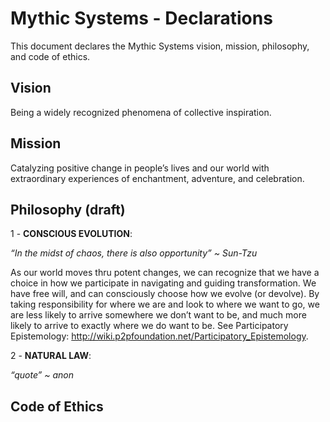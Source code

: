 # Mythic Systems - Declarations

This document declares the Mythic Systems vision, mission, philosophy, and code of ethics. 


## Vision

Being a widely recognized phenomena of collective inspiration.

## Mission

Catalyzing positive change in people’s lives and our world with extraordinary experiences of enchantment, adventure, and celebration.  

## Philosophy (draft)

1 - **CONSCIOUS EVOLUTION**: 

*“In the midst of chaos, there is also opportunity” ~ Sun-Tzu*

As our world moves thru potent changes, we can recognize that we have a choice in how we participate in navigating and guiding transformation.  We have free will, and can consciously choose how we evolve (or devolve).  By taking responsibility for where we are and look to where we want to go, we are less likely to arrive somewhere we don’t want to be, and much more likely to arrive to exactly where we do want to be.
See Participatory Epistemology: http://wiki.p2pfoundation.net/Participatory_Epistemology. 

2 - **NATURAL LAW**: 

*“quote” ~ anon*


## Code of Ethics
